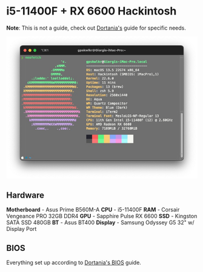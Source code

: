 # i5-11400F + RX 6600 Hackintosh

**Note**: This is not a guide, check out [Dortania's](https://dortania.github.io/OpenCore-Install-Guide/) guide for specific needs.

![Neofetch](/images/neofetch.jpeg)

## Hardware

**Motherboard** - Asus Prime B560M-A
**CPU** - i5-11400F
**RAM** - Corsair Vengeance PRO 32GB DDR4
**GPU** - Sapphire Pulse RX 6600
**SSD** - Kingston SATA SSD 480GB
**BT** - Asus BT400
**Display** - Samsung Odyssey G5 32" w/ Display Port

## BIOS

Everything set up according to [Dortania's BIOS](https://dortania.github.io/OpenCore-Install-Guide/config-HEDT/haswell-e.html#intel-bios-settings) guide.
